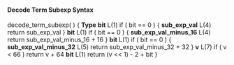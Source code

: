 #### Decode Term Subexp Syntax

<div class="syntax">
decode_term_subexp( ) {                                               <b>Type</b>
    <b>bit</b>                                                               L(1)
    if ( bit == 0 ) {
        <b>sub_exp_val</b>                                                   L(4)
        return sub_exp_val
    }
    <b>bit</b>                                                               L(1)
    if ( bit == 0 ) {
        <b>sub_exp_val_minus_16</b>                                          L(4)
        return sub_exp_val_minus_16 + 16
    }
    <b>bit</b>                                                               L(1)
    if ( bit == 0 ) {
        <b>sub_exp_val_minus_32</b>                                          L(5)
        return sub_exp_val_minus_32 + 32
    }
    <b>v</b>                                                                 L(7)
    if ( v < 66 )
        return v + 64
    <b>bit</b>                                                               L(1)
    return (v << 1) - 2 + bit
}

</div>
